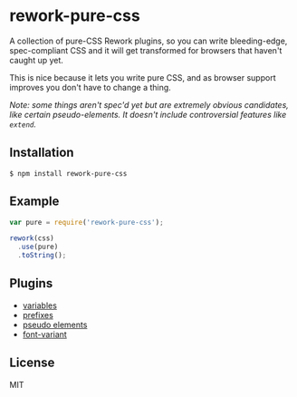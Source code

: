 # rework-pure-css

  A collection of pure-CSS Rework plugins, so you can write bleeding-edge, spec-compliant CSS and it will get transformed for browsers that haven't caught up yet.

  This is nice because it lets you write pure CSS, and as browser support improves you don't have to change a thing.

  _Note: some things aren't spec'd yet but are extremely obvious candidates, like certain pseudo-elements. It doesn't include controversial features like `extend`._

## Installation

    $ npm install rework-pure-css

## Example

```js
var pure = require('rework-pure-css');

rework(css)
  .use(pure)
  .toString();
```

## Plugins

  - [variables](https://github.com/visionmedia/rework-vars)
  - [prefixes](https://github.com/ai/autoprefixer)
  - [pseudo elements](https://github.com/yields/rework-pseudos)
  - [font-variant](https://github.com/ianstormtaylor/rework-font-variant)

## License

  MIT
